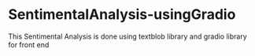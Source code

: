 # SentimentalAnalysis-usingGradio
This Sentimental Analysis is done using textblob library and gradio library for front end
